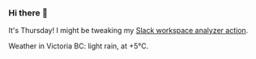 ### Hi there :wave:

It's Thursday! I might be tweaking my [Slack workspace analyzer action](https://github.com/bewuethr/slack-analyzer).

Weather in Victoria BC: light rain, at +5°C.
